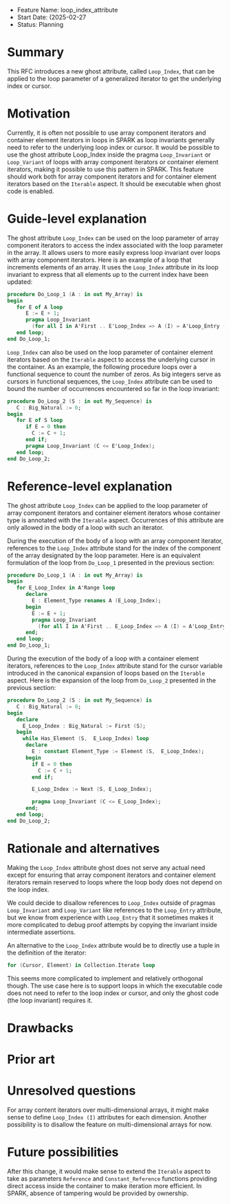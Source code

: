 - Feature Name: loop_index_attribute
- Start Date: (2025-02-27
- Status: Planning

Summary
=======

This RFC introduces a new ghost attribute, called ``Loop_Index``,
that can be applied to the loop parameter of a generalized iterator to get the
underlying index or cursor.

Motivation
==========

Currently, it is often not possible to use array component iterators and
container element iterators in loops in SPARK as loop invariants generally need
to refer to the underlying loop index or cursor.
It would be possible to use the ghost attribute Loop_Index inside the pragma
``Loop_Invariant`` or ``Loop_Variant`` of loops with array component iterators
or container element iterators, making it possible to use this pattern in SPARK.
This feature should work both for array component iterators and for container
element iterators based on the ``Iterable`` aspect.
It should be executable when ghost code is enabled.

Guide-level explanation
=======================

The ghost attribute ``Loop_Index`` can be used on the loop parameter of array
component iterators to access the index associated with the loop parameter in
the array. It allows users to more easily express loop invariant over loops with
array component iterators. Here is an example of a loop that increments elements
of an array. It uses the ``Loop_Index`` attribute in its loop invariant to
express that all elements up to the current index have been updated:

```ada
procedure Do_Loop_1 (A : in out My_Array) is
begin
   for E of A loop
      E := E + 1;
      pragma Loop_Invariant
        (for all I in A'First .. E'Loop_Index => A (I) = A'Loop_Entry (I) + 1);
   end loop;
end Do_Loop_1;
```

``Loop_Index`` can also be used on the loop parameter of container element
iterators based on the ``Iterable`` aspect to access the underlying cursor in
the container. As an example, the following procedure loops over a functional
sequence to count the number of zeros. As big integers serve as cursors in
functional sequences, the ``Loop_Index`` attribute can be used to bound the
number of occurrences encountered so far in the loop invariant:

```ada
procedure Do_Loop_2 (S : in out My_Sequence) is
   C : Big_Natural := 0;
begin
   for E of S loop
      if E = 0 then
        C := C + 1;
      end if;
      pragma Loop_Invariant (C <= E'Loop_Index);
   end loop;
end Do_Loop_2;
```

Reference-level explanation
===========================

The ghost attribute ``Loop_Index`` can be applied to the loop parameter of array
component iterators and container element iterators whose container type is
annotated with the ``Iterable`` aspect. Occurrences of this
attribute are only allowed in the body of a loop with such an iterator.

During the execution of the body of a loop with an array component iterator,
references to the ``Loop_Index`` attribute stand for the index of the component
of the array designated by the loop parameter. Here is an equivalent formulation
of the loop from ``Do_Loop_1`` presented in the previous section:


```ada
procedure Do_Loop_1 (A : in out My_Array) is
begin
   for E_Loop_Index in A'Range loop
      declare
        E : Element_Type renames A (E_Loop_Index);
      begin
        E := E + 1;
        pragma Loop_Invariant
          (for all I in A'First .. E_Loop_Index => A (I) = A'Loop_Entry (I) + 1);
      end;
   end loop;
end Do_Loop_1;
```

During the execution of the body of a loop with a container element iterators,
references to the ``Loop_Index`` attribute stand for the cursor variable
introduced in the canonical expansion of loops based on the ``Iterable`` aspect.
Here is the expansion of the loop from ``Do_Loop_2`` presented in the previous
section:

```ada
procedure Do_Loop_2 (S : in out My_Sequence) is
   C : Big_Natural := 0;
begin
   declare
     E_Loop_Index : Big_Natural := First (S);
   begin
     while Has_Element (S,  E_Loop_Index) loop
      declare
        E : constant Element_Type := Element (S,  E_Loop_Index);
      begin
        if E = 0 then
          C := C + 1;
        end if;

        E_Loop_Index := Next (S, E_Loop_Index);

        pragma Loop_Invariant (C <= E_Loop_Index);
      end;
   end loop;
end Do_Loop_2;
```

Rationale and alternatives
==========================

Making the ``Loop_Index`` attribute ghost does not serve any actual need except
for ensuring that array component iterators and container element iterators
remain reserved to loops where the loop body does not depend on the loop index.

We could decide to disallow references to ``Loop_Index`` outside of pragmas
``Loop_Invariant`` and ``Loop_Variant`` like references to the ``Loop_Entry``
attribute, but we know from experience with ``Loop_Entry`` that it sometimes
makes it more complicated to debug proof attempts by copying the invariant
inside intermediate assertions.

An alternative to the ``Loop_Index`` attribute would be to directly use a tuple
in the definition of the iterator:

```ada
for (Cursor, Element) in Collection.Iterate loop
```

This seems more complicated to implement and relatively orthogonal though. The
use case here is to support loops in which the executable code does not need to
refer to the loop index or cursor, and only the ghost code (the loop invariant)
requires it.

Drawbacks
=========


Prior art
=========


Unresolved questions
====================

For array content iterators over multi-dimensional arrays, it might make sense
to define ``Loop_Index (I)`` attributes for each dimension. Another possibility
is to disallow the feature on multi-dimensional arrays for now.

Future possibilities
====================

After this change, it would make sense to extend the ``Iterable`` aspect to take
as parameters ``Reference`` and ``Constant_Reference`` functions providing
direct access inside the container to make iteration more efficient. In SPARK,
absence of tampering would be provided by ownership.